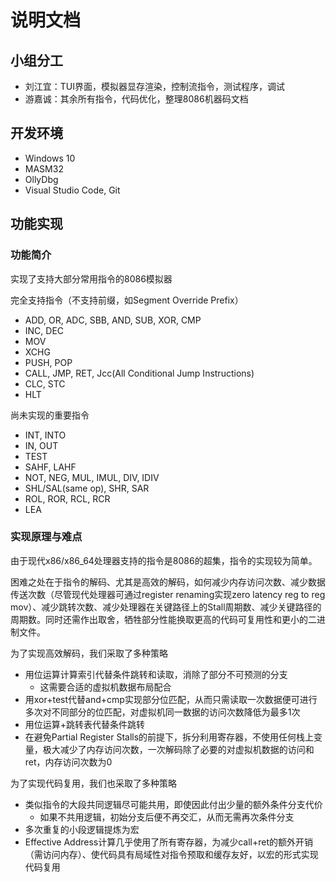 # 说明文档

## 小组分工

+ 刘江宜：TUI界面，模拟器显存渲染，控制流指令，测试程序，调试
+ 游嘉诚：其余所有指令，代码优化，整理8086机器码文档

## 开发环境

- Windows 10
- MASM32 
- OllyDbg
- Visual Studio Code, Git

## 功能实现

### 功能简介

实现了支持大部分常用指令的8086模拟器

完全支持指令（不支持前缀，如Segment Override Prefix）

+ ADD, OR, ADC, SBB, AND, SUB, XOR, CMP
+ INC, DEC
+ MOV
+ XCHG
+ PUSH, POP
+ CALL, JMP, RET, Jcc(All Conditional Jump Instructions)
+ CLC, STC
+ HLT

尚未实现的重要指令

+ INT, INTO
+ IN, OUT
+ TEST
+ SAHF, LAHF
+ NOT, NEG, MUL, IMUL, DIV, IDIV
+ SHL/SAL(same op), SHR, SAR
+ ROL, ROR, RCL, RCR
+ LEA

### 实现原理与难点

由于现代x86/x86_64处理器支持的指令是8086的超集，指令的实现较为简单。

困难之处在于指令的解码、尤其是高效的解码，如何减少内存访问次数、减少数据传送次数（尽管现代处理器可通过register renaming实现zero latency reg to reg mov）、减少跳转次数、减少处理器在关键路径上的Stall周期数、减少关键路径的周期数。同时还需作出取舍，牺牲部分性能换取更高的代码可复用性和更小的二进制文件。

为了实现高效解码，我们采取了多种策略

+ 用位运算计算索引代替条件跳转和读取，消除了部分不可预测的分支
  + 这需要合适的虚拟机数据布局配合
+ 用xor+test代替and+cmp实现部分位匹配，从而只需读取一次数据便可进行多次对不同部分的位匹配，对虚拟机同一数据的访问次数降低为最多1次
+ 用位运算+跳转表代替条件跳转
+ 在避免Partial Register Stalls的前提下，拆分利用寄存器，不使用任何栈上变量，极大减少了内存访问次数，一次解码除了必要的对虚拟机数据的访问和ret，内存访问次数为0

为了实现代码复用，我们也采取了多种策略

+ 类似指令的大段共同逻辑尽可能共用，即使因此付出少量的额外条件分支代价
  + 如果不共用逻辑，初始分支后便不再交汇，从而无需再次条件分支
+ 多次重复的小段逻辑提炼为宏
+ Effective Address计算几乎使用了所有寄存器，为减少call+ret的额外开销（需访问内存）、使代码具有局域性对指令预取和缓存友好，以宏的形式实现代码复用



